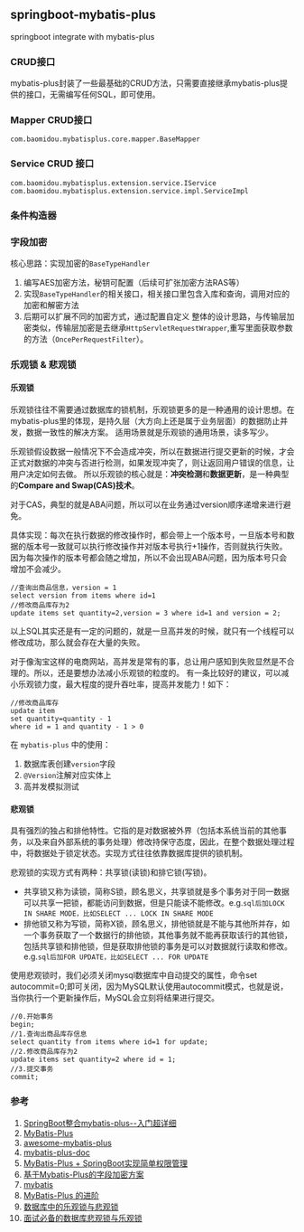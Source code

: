 ## springboot-mybatis-plus

springboot integrate with mybatis-plus

### CRUD接口
mybatis-plus封装了一些最基础的CRUD方法，只需要直接继承mybatis-plus提供的接口，无需编写任何SQL，即可使用。

### Mapper CRUD接口
`com.baomidou.mybatisplus.core.mapper.BaseMapper`

### Service CRUD 接口
```
com.baomidou.mybatisplus.extension.service.IService
com.baomidou.mybatisplus.extension.service.impl.ServiceImpl
```

### 条件构造器


### 字段加密
核心思路：实现加密的`BaseTypeHandler`
1. 编写AES加密方法，秘钥可配置（后续可扩张加密方法RAS等）
2. 实现`BaseTypeHandler`的相关接口，相关接口里包含入库和查询，调用对应的加密和解密方法
3. 后期可以扩展不同的加密方式，通过配置自定义
整体的设计思路，与传输层加密类似，传输层加密是去继承`HttpServletRequestWrapper`,重写里面获取参数的方法（`OncePerRequestFilter`）。


### 乐观锁 & 悲观锁
#### 乐观锁
乐观锁往往不需要通过数据库的锁机制，乐观锁更多的是一种通用的设计思想。在mybatis-plus里的体现，是持久层（大方向上还是属于业务层面）的数据防止并发，数据一致性的解决方案。 适用场景就是乐观锁的通用场景，读多写少。

乐观锁假设数据一般情况下不会造成冲突，所以在数据进行提交更新的时候，才会正式对数据的冲突与否进行检测，如果发现冲突了，则让返回用户错误的信息，让用户决定如何去做。
所以乐观锁的核心就是：**冲突检测**和**数据更新**，是一种典型的**Compare and Swap(CAS)技术**。

对于CAS，典型的就是ABA问题，所以可以在业务通过version顺序递增来进行避免。

具体实现：每次在执行数据的修改操作时，都会带上一个版本号，一旦版本号和数据的版本号一致就可以执行修改操作并对版本号执行+1操作，否则就执行失败。因为每次操作的版本号都会随之增加，所以不会出现ABA问题，因为版本号只会增加不会减少。
```
//查询出商品信息，version = 1
select version from items where id=1
//修改商品库存为2
update items set quantity=2,version = 3 where id=1 and version = 2;
```
以上SQL其实还是有一定的问题的，就是一旦高并发的时候，就只有一个线程可以修改成功，那么就会存在大量的失败。

对于像淘宝这样的电商网站，高并发是常有的事，总让用户感知到失败显然是不合理的。所以，还是要想办法减小乐观锁的粒度的。
有一条比较好的建议，可以减小乐观锁力度，最大程度的提升吞吐率，提高并发能力！如下：
```
//修改商品库存
update item
set quantity=quantity - 1
where id = 1 and quantity - 1 > 0
```

在 `mybatis-plus` 中的使用：
1. 数据库表创建`version`字段
2. `@Version`注解对应实体上
3. 高并发模拟测试

#### 悲观锁
具有强烈的独占和排他特性。它指的是对数据被外界（包括本系统当前的其他事务，以及来自外部系统的事务处理）修改持保守态度，因此，在整个数据处理过程中，将数据处于锁定状态。实现方式往往依靠数据库提供的锁机制。

悲观锁的实现方式有两种：共享锁(读锁)和排它锁(写锁)。
- 共享锁又称为读锁，简称S锁，顾名思义，共享锁就是多个事务对于同一数据可以共享一把锁，都能访问到数据，但是只能读不能修改。e.g.`sql后加LOCK IN SHARE MODE，比如SELECT ... LOCK IN SHARE MODE`
- 排他锁又称为写锁，简称X锁，顾名思义，排他锁就是不能与其他所并存，如一个事务获取了一个数据行的排他锁，其他事务就不能再获取该行的其他锁，包括共享锁和排他锁，但是获取排他锁的事务是可以对数据就行读取和修改。e.g.`sql后加FOR UPDATE，比如SELECT ... FOR UPDATE`

使用悲观锁时，我们必须关闭mysql数据库中自动提交的属性，命令set autocommit=0;即可关闭，因为MySQL默认使用autocommit模式，也就是说，当你执行一个更新操作后，MySQL会立刻将结果进行提交。
```
//0.开始事务
begin; 
//1.查询出商品库存信息
select quantity from items where id=1 for update;
//2.修改商品库存为2
update items set quantity=2 where id = 1;
//3.提交事务
commit;
```

### 参考
1. [SpringBoot整合mybatis-plus--入门超详细](https://www.jianshu.com/p/28d6d9a56b62)
2. [MyBatis-Plus](https://baomidou.com/)
3. [awesome-mybatis-plus](https://github.com/baomidou/awesome-mybatis-plus)
4. [mybatis-plus-doc](https://github.com/baomidou/mybatis-plus-doc)
5. [MyBatis-Plus + SpringBoot实现简单权限管理](https://www.imooc.com/learn/1294)
6. [基于Mybatis-Plus的字段加密方案](https://juejin.cn/post/7076350146660794381)
7. [mybatis](https://mybatis.org/mybatis-3/zh/configuration.html#typeHandlers)
8. [MyBatis-Plus 的进阶](https://juejin.cn/post/7028953797317623816)
9. [数据库中的乐观锁与悲观锁](https://www.cnblogs.com/kyoner/p/11318979.html)
10. [面试必备的数据库悲观锁与乐观锁](https://zhuanlan.zhihu.com/p/62663560)